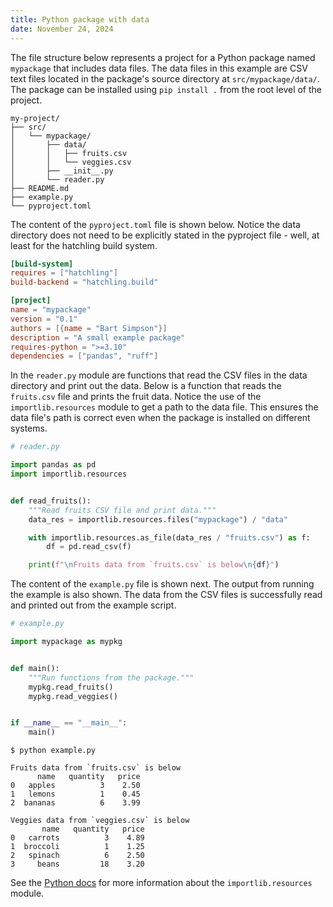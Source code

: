 ```yaml
---
title: Python package with data
date: November 24, 2024
---
```


The file structure below represents a project for a Python package named `mypackage` that includes data files. The data files in this example are CSV text files located in the package's source directory at `src/mypackage/data/`. The package can be installed using `pip install .` from the root level of the project.

```text
my-project/
├── src/
│   └── mypackage/
│       ├── data/
│       │   ├── fruits.csv
│       │   └── veggies.csv
│       ├── __init__.py
│       └── reader.py
├── README.md
├── example.py
└── pyproject.toml
```

The content of the `pyproject.toml` file is shown below. Notice the data directory does not need to be explicitly stated in the pyproject file - well, at least for the hatchling build system.

```toml
[build-system]
requires = ["hatchling"]
build-backend = "hatchling.build"

[project]
name = "mypackage"
version = "0.1"
authors = [{name = "Bart Simpson"}]
description = "A small example package"
requires-python = ">=3.10"
dependencies = ["pandas", "ruff"]
```

In the `reader.py` module are functions that read the CSV files in the data directory and print out the data. Below is a function that reads the `fruits.csv` file and prints the fruit data. Notice the use of the `importlib.resources` module to get a path to the data file. This ensures the data file's path is correct even when the package is installed on different systems.

```python
# reader.py

import pandas as pd
import importlib.resources


def read_fruits():
    """Read fruits CSV file and print data."""
    data_res = importlib.resources.files("mypackage") / "data"

    with importlib.resources.as_file(data_res / "fruits.csv") as f:
        df = pd.read_csv(f)

    print(f"\nFruits data from `fruits.csv` is below\n{df}")
```

The content of the `example.py` file is shown next. The output from running the example is also shown. The data from the CSV files is successfully read and printed out from the example script.

```python
# example.py

import mypackage as mypkg


def main():
    """Run functions from the package."""
    mypkg.read_fruits()
    mypkg.read_veggies()


if __name__ == "__main__":
    main()
```

```console
$ python example.py

Fruits data from `fruits.csv` is below
      name   quantity   price
0   apples          3    2.50
1   lemons          1    0.45
2  bananas          6    3.99

Veggies data from `veggies.csv` is below
       name   quantity   price
0   carrots          3    4.89
1  broccoli          1    1.25
2   spinach          6    2.50
3     beans         18    3.20
```

See the [Python docs](https://docs.python.org/3/library/importlib.resources.html) for more information about the `importlib.resources` module.
